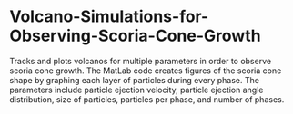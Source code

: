 # Volcano-Simulations-for-Observing-Scoria-Cone-Growth
Tracks and plots volcanos for multiple parameters in order to observe scoria cone growth. The MatLab code creates figures of the scoria cone shape by graphing each layer of particles during every phase. The parameters include particle ejection velocity, particle ejection angle distribution, size of particles, particles per phase, and number of phases.

